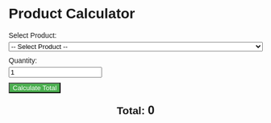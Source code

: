 <!DOCTYPE html>
<html>
<head>
  <title>Product Calculator</title>
  <style>
    body {
      font-family: Arial, sans-serif;
      margin: 20px;
    }

    h1 {
      text-align: center;
    }

    div {
      margin-bottom: 10px;
    }

    label {
      display: block;
      margin-bottom: 5px;
    }

    select,
    input[type="number"],
    button {
      padding: 5px;
      font-size: 16px;
    }

    select {
      width: 100%;
    }

    button {
      background-color: #4CAF50;
      color: white;
      cursor: pointer;
    }

    button:hover {
      background-color: #45a049;
    }

    h2 {
      margin-top: 20px;
      text-align: center;
    }

    #total {
      font-size: 24px;
      font-weight: bold;
    }
  </style>
</head>
<body>
  <h1>Product Calculator</h1>

  <div>
    <label for="product">Select Product:</label>
    <select id="product">
      <option value="">-- Select Product --</option>
      <!-- Product options will be dynamically added here -->
    </select>
  </div>

  <div>
    <label for="quantity">Quantity:</label>
    <input type="number" id="quantity" min="1" value="1">
  </div>

  <div>
    <button onclick="calculateTotal()">Calculate Total</button>
  </div>

  <div>
    <h2>Total: <span id="total">0</span></h2>
  </div>

  <script src="https://apis.google.com/js/api.js"></script>
  <script>
    function init() {
      gapi.load('client', loadClient);
    }

    function loadClient() {
      gapi.client.init({
        apiKey: 'AIzaSyA137zKreKkC5DFoOxuvUgUs5w3lds9_yo',
        discoveryDocs: ['https://sheets.googleapis.com/$discovery/rest?version=v4'],
      }).then(function() {
        fetchProducts();
      });
    }

    function fetchProducts() {
      gapi.client.sheets.spreadsheets.values.get({
        spreadsheetId: 1o0OzxTuS5ikx7nu9IjcXFRVSPt2HyEB3j305giy1BNE,
        range: 'Products!b3:f',
      }).then(function(response) {
        var products = response.result.values;
        var productDropdown = document.getElementById('product');

        products.forEach(function(product) {
          var productCode = product[0];
          var productName = product[1];
          var price = parseFloat(product[2]);

          var option = document.createElement('option');
          option.value = productCode;
          option.textContent = productName + ' - $' + price.toFixed(2);
          productDropdown.appendChild(option);
        });
      });
    }

    function calculateTotal() {
      var product = document.getElementById("product").value;
      var quantity = document.getElementById("quantity").value;

      var price = getProductPrice(product);

      var total = price * quantity;
      document.getElementById("total").textContent = total.toFixed(2);
    }

    function getProductPrice(productCode) {
      switch (productCode) {
        case "P1":
          return 10.99;
        case "P2":
          return 19.99;
        case "P3":
          return 7.99;
        default:
          return 0;
      }
    }
  </script>
</body>
</html>
